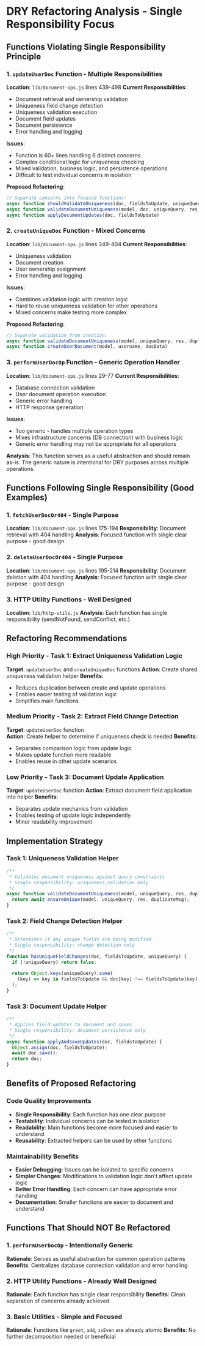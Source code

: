 # DRY Refactoring Analysis - Single Responsibility Focus

## Functions Violating Single Responsibility Principle

### 1. `updateUserDoc` Function - Multiple Responsibilities
**Location**: `lib/document-ops.js` lines 439-498
**Current Responsibilities**:
- Document retrieval and ownership validation
- Uniqueness field change detection
- Uniqueness validation execution
- Document field updates
- Document persistence
- Error handling and logging

**Issues**:
- Function is 60+ lines handling 6 distinct concerns
- Complex conditional logic for uniqueness checking
- Mixed validation, business logic, and persistence operations
- Difficult to test individual concerns in isolation

**Proposed Refactoring**:
```javascript
// Separate concerns into focused functions:
async function shouldValidateUniqueness(doc, fieldsToUpdate, uniqueQuery)
async function validateDocumentUniqueness(model, doc, uniqueQuery, res, duplicateMsg)
async function applyDocumentUpdates(doc, fieldsToUpdate)
```

### 2. `createUniqueDoc` Function - Mixed Concerns
**Location**: `lib/document-ops.js` lines 349-404
**Current Responsibilities**:
- Uniqueness validation
- Document creation
- User ownership assignment
- Error handling and logging

**Issues**:
- Combines validation logic with creation logic
- Hard to reuse uniqueness validation for other operations
- Mixed concerns make testing more complex

**Proposed Refactoring**:
```javascript
// Separate validation from creation:
async function validateDocumentUniqueness(model, uniqueQuery, res, duplicateMsg)
async function createUserDocument(model, username, docData)
```

### 3. `performUserDocOp` Function - Generic Operation Handler
**Location**: `lib/document-ops.js` lines 29-77
**Current Responsibilities**:
- Database connection validation
- User document operation execution
- Generic error handling
- HTTP response generation

**Issues**:
- Too generic - handles multiple operation types
- Mixes infrastructure concerns (DB connection) with business logic
- Generic error handling may not be appropriate for all operations

**Analysis**: This function serves as a useful abstraction and should remain as-is. The generic nature is intentional for DRY purposes across multiple operations.

## Functions Following Single Responsibility (Good Examples)

### 1. `fetchUserDocOr404` - Single Purpose
**Location**: `lib/document-ops.js` lines 175-194
**Responsibility**: Document retrieval with 404 handling
**Analysis**: Focused function with single clear purpose - good design

### 2. `deleteUserDocOr404` - Single Purpose  
**Location**: `lib/document-ops.js` lines 195-214
**Responsibility**: Document deletion with 404 handling
**Analysis**: Focused function with single clear purpose - good design

### 3. HTTP Utility Functions - Well Designed
**Location**: `lib/http-utils.js`
**Analysis**: Each function has single responsibility (sendNotFound, sendConflict, etc.)

## Refactoring Recommendations

### High Priority - Task 1: Extract Uniqueness Validation Logic
**Target**: `updateUserDoc` and `createUniqueDoc` functions
**Action**: Create shared uniqueness validation helper
**Benefits**: 
- Reduces duplication between create and update operations
- Enables easier testing of validation logic
- Simplifies main functions

### Medium Priority - Task 2: Extract Field Change Detection
**Target**: `updateUserDoc` function  
**Action**: Create helper to determine if uniqueness check is needed
**Benefits**:
- Separates comparison logic from update logic
- Makes update function more readable
- Enables reuse in other update scenarios

### Low Priority - Task 3: Document Update Application
**Target**: `updateUserDoc` function
**Action**: Extract document field application into helper
**Benefits**:
- Separates update mechanics from validation
- Enables testing of update logic independently
- Minor readability improvement

## Implementation Strategy

### Task 1: Uniqueness Validation Helper
```javascript
/**
 * Validates document uniqueness against query constraints
 * Single responsibility: uniqueness validation only
 */
async function validateDocumentUniqueness(model, uniqueQuery, res, duplicateMsg) {
  return await ensureUnique(model, uniqueQuery, res, duplicateMsg);
}
```

### Task 2: Field Change Detection Helper  
```javascript
/**
 * Determines if any unique fields are being modified
 * Single responsibility: change detection only
 */
function hasUniqueFieldChanges(doc, fieldsToUpdate, uniqueQuery) {
  if (!uniqueQuery) return false;
  
  return Object.keys(uniqueQuery).some(
    (key) => key in fieldsToUpdate && doc[key] !== fieldsToUpdate[key]
  );
}
```

### Task 3: Document Update Helper
```javascript
/**
 * Applies field updates to document and saves
 * Single responsibility: document persistence only
 */
async function applyAndSaveUpdates(doc, fieldsToUpdate) {
  Object.assign(doc, fieldsToUpdate);
  await doc.save();
  return doc;
}
```

## Benefits of Proposed Refactoring

### Code Quality Improvements
- **Single Responsibility**: Each function has one clear purpose
- **Testability**: Individual concerns can be tested in isolation
- **Readability**: Main functions become more focused and easier to understand
- **Reusability**: Extracted helpers can be used by other functions

### Maintainability Benefits
- **Easier Debugging**: Issues can be isolated to specific concerns
- **Simpler Changes**: Modifications to validation logic don't affect update logic
- **Better Error Handling**: Each concern can have appropriate error handling
- **Documentation**: Smaller functions are easier to document and understand

## Functions That Should NOT Be Refactored

### 1. `performUserDocOp` - Intentionally Generic
**Rationale**: Serves as useful abstraction for common operation patterns
**Benefits**: Centralizes database connection validation and error handling

### 2. HTTP Utility Functions - Already Well Designed
**Rationale**: Each function has single clear responsibility
**Benefits**: Clean separation of concerns already achieved

### 3. Basic Utilities - Simple and Focused
**Rationale**: Functions like `greet`, `add`, `isEven` are already atomic
**Benefits**: No further decomposition needed or beneficial